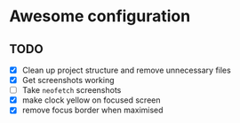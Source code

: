 # Awesome configuration


## TODO

- [X] Clean up project structure and remove unnecessary files
- [X] Get screenshots working
- [ ] Take `neofetch` screenshots
- [X] make clock yellow on focused screen
- [X] remove focus border when maximised
